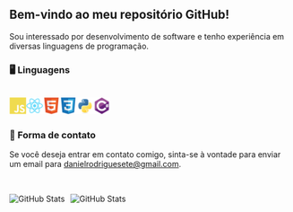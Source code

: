

<div align="left">
  <h2>Bem-vindo ao meu repositório GitHub!</h2>
  <p>Sou interessado por desenvolvimento de software e tenho experiência em diversas linguagens de programação.</p>
</div>
<div>

### 🖥️ Linguagens
<br>

<div align="left" style="display: inline_block">
  <img align="left" alt="Js" height="30" width="30" src="https://raw.githubusercontent.com/devicons/devicon/master/icons/javascript/javascript-plain.svg">
  <img align="left" alt="React" height="30" width="30" src="https://raw.githubusercontent.com/devicons/devicon/master/icons/react/react-original.svg">
  <img align="left" alt="HTML" height="30" width="30" src="https://raw.githubusercontent.com/devicons/devicon/master/icons/html5/html5-original.svg">
  <img align="left" alt="CSS" height="30" width="30" src="https://raw.githubusercontent.com/devicons/devicon/master/icons/css3/css3-original.svg">
  <img align="left" alt="Python" height="30" width="30" src="https://raw.githubusercontent.com/devicons/devicon/master/icons/python/python-original.svg">
  <img align="left" alt="Csharp" height="30" width="30" src="https://raw.githubusercontent.com/devicons/devicon/master/icons/csharp/csharp-original.svg">
</div><br> <br>



### 📧 Forma de contato 
<p>Se você deseja entrar em contato comigo, sinta-se à vontade para enviar um email para <a href="mailto:danielrodriguesete@gmail.com">danielrodriguesete@gmail.com</a>.</p>

<br>

  <img 
    align="left" 
    alt="GitHub Stats" 
    height="200"
    style="padding-right: 10px;"
    src="https://github-readme-stats.vercel.app/api?username=DanielRodrigues-prog&show_icons=true&theme=tokyonight&include_all_commits=true&locale=pt-br" 
  />

<img 
      align="left" 
      alt="GitHub Stats" 
      height="200"
      src="https://github-readme-stats-danielrodrigues-progs-projects.vercel.app/api/top-langs/?username=DanielRodrigues-prog&size_weight=0.5&count_weight=0.5&theme=tokyonight&layout=compact&custom_title=Linguagens&langs_count=16"
  />
